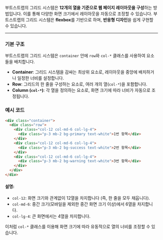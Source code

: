 부트스트랩의 그리드 시스템은 **12개의 열을 기준으로 웹 페이지 레이아웃을 구성**하는 방법입니다. 이를 통해 다양한 화면 크기에서 레이아웃을 자동으로 조정할 수 있습니다. 부트스트랩의 그리드 시스템은 **flexbox**를 기반으로 하며, **반응형 디자인**을 쉽게 구현할 수 있습니다.

---

### 기본 구조

부트스트랩의 그리드 시스템은 `container` 안에 `row`와 `col-*` 클래스를 사용하여 요소들을 배치합니다.

- **Container**: 그리드 시스템을 감싸는 최상위 요소로, 레이아웃을 중앙에 배치하거나 일정한 너비를 설정합니다.
- **Row**: 그리드의 한 줄을 구성하는 요소로, 여러 개의 열(`col-*`)을 포함합니다.
- **Column (`col-*`)**: 각 열을 정의하는 요소로, 화면 크기에 따라 너비가 자동으로 조정됩니다.

### 예시 코드

```html
<div class="container">
  <div class="row">
    <div class="col-12 col-md-6 col-lg-4">
      <div class="p-3 mb-2 bg-primary text-white">1번 항목</div>
    </div>
    <div class="col-12 col-md-6 col-lg-4">
      <div class="p-3 mb-2 bg-success text-white">2번 항목</div>
    </div>
    <div class="col-12 col-md-6 col-lg-4">
      <div class="p-3 mb-2 bg-warning text-white">3번 항목</div>
    </div>
  </div>
</div>
```

#### 설명:

- `col-12`: 화면 크기와 관계없이 12열을 차지합니다 (즉, 한 줄을 모두 채웁니다).
- `col-md-6`: 중간 크기(모바일을 제외한 중간 화면 크기 이상)에서 6열을 차지합니다.
- `col-lg-4`: 큰 화면에서는 4열을 차지합니다.

이처럼 `col-*` 클래스를 이용해 화면 크기에 따라 유동적으로 열의 너비를 조정할 수 있습니다.
